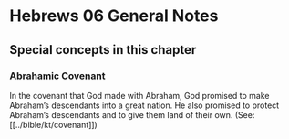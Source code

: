 # Hebrews 06 General Notes
## Special concepts in this chapter

### Abrahamic Covenant

In the covenant that God made with Abraham, God promised to make Abraham’s descendants into a great nation. He also promised to protect Abraham’s descendants and to give them land of their own. (See: [[../bible/kt/covenant]])